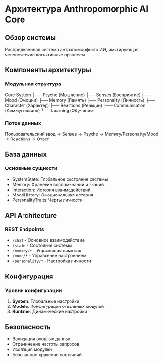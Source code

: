 # Архитектура Anthropomorphic AI Core

## Обзор системы
Распределенная система антропоморфного ИИ, имитирующая человеческие когнитивные процессы.

## Компоненты архитектуры

### Модульная структура

Core System
├── Psyche (Мышление)
├── Senses (Восприятие)
├── Mood (Эмоции)
├── Memory (Память)
├── Personality (Личность)
├── Character (Характер)
├── Reactions (Реакции)
├── Communication (Коммуникация)
└── Learning (Обучение)

### Поток данных
Пользовательский ввод → Senses → Psyche → Memory/Personality/Mood → Reactions → Ответ

## База данных
### Основные сущности
- SystemState: Глобальное состояние системы
- Memory: Хранение воспоминаний и знаний  
- Interaction: История взаимодействий
- MoodHistory: Эмоциональная история
- PersonalityTraits: Черты личности

## API Architecture
### REST Endpoints
- `/chat` - Основное взаимодействие
- `/state` - Состояние системы
- `/memory/*` - Управление памятью
- `/mood/*` - Управление настроением
- `/personality/*` - Настройка личности

## Конфигурация
### Уровни конфигурации
1. **System**: Глобальные настройки
2. **Module**: Конфигурации отдельных модулей  
3. **Runtime**: Динамические настройки

## Безопасность
- Валидация входных данных
- Ограничение частоты запросов
- Изоляция модулей
- Безопасное хранение состояний